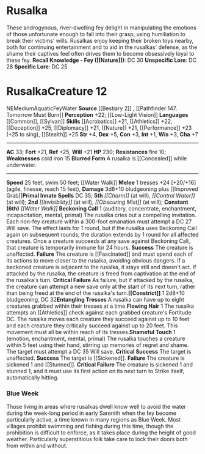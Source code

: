 ﻿---
ac: '33'
alignment: NE
all_resistance: null
burrow_speed: null
charisma: '+7'
climb_speed: null
constitution: '+3'
creature_ability:
- Beckoning Call
- Blurred Form
- Constrict
- Entangling Tresses
- Flowing Hair
- Shameful Touch
creature_family: null
description: 'These androgynous, river-dwelling fey delight in manipulating the emotions
  of those unfortunate enough to fall into their grasp, using humiliation to break
  their victims'' wills. Rusalkas enjoy keeping their broken toys nearby, both for
  continuing entertainment and to aid in the rusalkas'' defense, as the shame their
  captives feel often drives them to become obsessively loyal to these fey.<br/><br/><b><u>Recall
  Knowledge - Fey</u> ( [[DATABASE/skill/Nature|Nature]] )</b>: DC 30<br/><b><u>Unspecific
  Lore</u></b>: DC 28<br/><b><u>Specific Lore</u></b>: DC 25'
dexterity: '+5'
element: Water
fly_speed: null
fortitude: '+21'
hardness: null
hp: '230'
id: '790'
immunity: null
intelligence: '+1'
land_speed: '25'
language:
- '[[DATABASE/language/Common|Common]]'
- '[[DATABASE/language/Sylvan|Sylvan]]'
level: '12'
max_speed: '50'
name: Rusalka
perception: '+22'
rarity: Common
reflex: '+25'
resistance:
- fire 10
rus_type_level: null
school: null
sense:
- '[[DATABASE/monsterability/Low-Light Vision|low-light vision]]'
size: Medium
skill:
- '[[DATABASE/skill/Acrobatics|Acrobatics]] +21'
- '[[DATABASE/skill/Athletics|Athletics]] +22'
- '[[DATABASE/skill/Deception|Deception]] +25'
- '[[DATABASE/skill/Diplomacy|Diplomacy]] +21'
- '[[DATABASE/skill/Nature|Nature]] +21'
- '[[DATABASE/skill/Performance|Performance]] +23'
- '[[DATABASE/skill/Stealth|Stealth]] +25'
source: '[[DATABASE/source/Bestiary 2|Bestiary 2]]'
speed:
- 25 feet
- swim 50 feet; [[DATABASE/spell/Water Walk|water walk]]
spell:
- '[[DATABASE/spell/Charm|Charm]]'
- '[[DATABASE/spell/Control Water|ControlWater]]'
- '[[DATABASE/spell/Invisibility|Invisibility]]'
- '[[DATABASE/spell/Obscuring Mist|Obscuring Mist]]'
- '[[DATABASE/spell/Water Walk|Water Walk]]'
strength: '+4'
strength_req: '4'
strongest_save:
- Reflex
swim_speed: '50'
trait:
- '[[DATABASE/trait/Aquatic|Aquatic]]'
- '[[DATABASE/trait/Fey|Fey]]'
- '[[DATABASE/trait/Water|Water]]'
type: Creature
vision: Low-light vision
weakest_save:
- Fortitude
- Will
weakness:
- cold iron 15
will: '+21'
wisdom: '+3'

---
# Rusalka

These androgynous, river-dwelling fey delight in manipulating the emotions of those unfortunate enough to fall into their grasp, using humiliation to break their victims' wills. Rusalkas enjoy keeping their broken toys nearby, both for continuing entertainment and to aid in the rusalkas' defense, as the shame their captives feel often drives them to become obsessively loyal to these fey.
**Recall Knowledge - Fey ([[Nature]])**: DC 30
**Unspecific Lore**: DC 28
**Specific Lore**: DC 25

# Rusalka<span class="item-type">Creature 12</span>

<span class="trait-alignment item-trait">NE</span><span class="trait-size item-trait">Medium</span><span class="item-trait">Aquatic</span><span class="item-trait">Fey</span><span class="item-trait">Water</span>
**Source** [[Bestiary 2]] , [[Pathfinder 147. Tomorrow Must Burn]]
**Perception** +22; [[Low-Light Vision]]
**Languages** [[Common]], [[Sylvan]]
**Skills** [[Acrobatics]] +21, [[Athletics]] +22, [[Deception]] +25, [[Diplomacy]] +21, [[Nature]] +21, [[Performance]] +23 (+25 to sing), [[Stealth]] +25
**Str** +4, **Dex** +5, **Con** +3, **Int** +1, **Wis** +3, **Cha** +7

---
**AC** 33; **Fort** +21, **Ref** +25, **Will** +21
**HP** 230; **Resistances** fire 10; **Weaknesses** cold iron 15
<span class="in-box-ability">**Blurred Form** A rusalka is [[Concealed]] while underwater.</span>

---
**Speed** 25 feet, swim 50 feet; [[Water Walk]]
<span class="in-box-ability">**Melee** <span class="action-icon">1</span> tresses +24 [+20/+16] (agile, finesse, reach 15 feet), **Damage** 3d8+10 bludgeoning plus [[Improved Grab]]</span>**Primal Innate Spells** DC 35; **5th** _[[Charm]]_ (at will), _[[Control Water]]_ (at will); **2nd** _[[Invisibility]]_ (at will), _[[Obscuring Mist]]_ (at will); **Constant** **(6th)** _[[Water Walk]]_
<span class="in-box-ability">**Beckoning Call** <span class="action-icon">1</span> (auditory, concentrate, enchantment, incapacitation, mental, primal) The rusalka cries out a compelling invitation. Each non-fey creature within a 300-foot emanation must attempt a DC 27 Will save. The effect lasts for 1 round, but if the rusalka uses Beckoning Call again on subsequent rounds, the duration extends by 1 round for all affected creatures. Once a creature succeeds at any save against Beckoning Call, that creature is temporarily immune for 24 hours. 
**Success** The creature is unaffected. 
**Failure** The creature is [[Fascinated]] and must spend each of its actions to move closer to the rusalka, avoiding obvious dangers. If a beckoned creature is adjacent to the rusalka, it stays still and doesn't act. If attacked by the rusalka, the creature is freed from captivation at the end of the rusalka's turn. 
**Critical Failure** As failure, but if attacked by the rusalka, the creature can attempt a new save only at the start of its next turn, rather than being freed at the end of the rusalka's turn.</span><span class="in-box-ability">**[[Constrict]]** <span class="action-icon">1</span> 2d8+10 bludgeoning, DC 32</span><span class="in-box-ability">**Entangling Tresses** A rusalka can have up to eight creatures grabbed within their tresses at a time.</span><span class="in-box-ability">**Flowing Hair** <span class="action-icon">1</span> The rusalka attempts an [[Athletics]] check against each grabbed creature's Fortitude DC. The rusalka moves each creature they succeed against up to 10 feet and each creature they critically succeed against up to 20 feet. This movement must all be within reach of its tresses.</span><span class="in-box-ability">**Shameful Touch** <span class="action-icon">1</span> (emotion, enchantment, mental, primal) The rusalka touches a creature within 5 feet using their hand, stirring up memories of regret and shame. The target must attempt a DC 35 Will save. 
**Critical Success** The target is unaffected. 
**Success** The target is [[Sickened]]. 
**Failure** The creature is sickened 1 and [[Stunned]]. 
**Critical Failure** The creature is sickened 1 and stunned 1, and it must use its first action on its next turn to Strike itself, automatically hitting.</span>

###  Blue Week

Those living in areas where rusalkas dwell know well to avoid the water during the week-long period in early Sarenith when the fey become particularly active, a time known in many regions as Blue Week. Most villages prohibit swimming and fishing during this time, though the prohibition is difficult to enforce, as it takes place during the height of good weather. Particularly superstitious folk take care to lock their doors both from within and without.